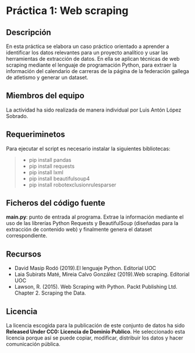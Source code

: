 # Práctica 1: Web scraping

## Descripción

En esta práctica se elabora un caso práctico orientado a aprender a identificar los datos relevantes para un proyecto analítico y usar las herramientas de extracción de datos. En ella se aplican técnicas de web scraping mediante el lenguaje de programación Python, para extraer la información del calendario de carreras de la página de la federación gallega de atletismo y generar un dataset.

## Miembros del equipo

La actividad ha sido realizada de manera individual por Luis Antón López Sobrado.

## Requeriminetos

Para ejecutar el script es necesario instalar la siguientes bibliotecas:

> * pip install pandas
> * pip install requests
> * pip install lxml
> * pip install beautifulsoup4
> * pip install robotexclusionrulesparser

## Ficheros del código fuente

**main.py**: punto de entrada al programa. Extrae la información mediante el uso de las librerías Python Requests y BeautifulSoup (diseñadas para la extracción de contenido web) y finalmente genera el dataset correspondiente.

## Recursos

* David Masip Rodó (2019).El lenguaje Python. Editorial UOC
* Laia Subirats Maté, Mireia Calvo González (2019).Web scraping. Editorial UOC
* Lawson, R. (2015). Web Scraping with Python. Packt Publishing Ltd. Chapter 2. Scraping the Data.

## Licencia 

La licencia escogida para la publicación de este conjunto de datos ha sido **Released Under CC0: Licencia de Dominio Publico**. He seleccionado esta licencia porque así se puede copiar, modificar, distribuir los datos y hacer comunicación pública.
